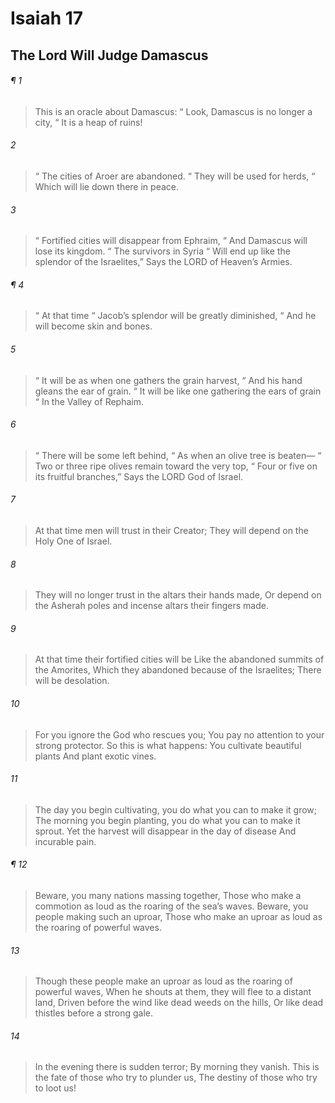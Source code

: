 # Isaiah 17
## The Lord Will Judge Damascus
###### ¶ 1
> This is an oracle about Damascus:
>  “ Look, Damascus is no longer a city,
>  “ It is a heap of ruins!
###### 2
>  “ The cities of Aroer are abandoned.
>  “ They will be used for herds,
>  “ Which will lie down there in peace.
###### 3
>  “ Fortified cities will disappear from Ephraim,
>  “ And Damascus will lose its kingdom.
>  “ The survivors in Syria
>  “ Will end up like the splendor of the Israelites,”
> Says the LORD of Heaven’s Armies.
###### ¶ 4
>  “ At that time
>  “ Jacob’s splendor will be greatly diminished,
>  “ And he will become skin and bones.
###### 5
>  “ It will be as when one gathers the grain harvest,
>  “ And his hand gleans the ear of grain.
>  “ It will be like one gathering the ears of grain
>  “ In the Valley of Rephaim.
###### 6
>  “ There will be some left behind,
>  “ As when an olive tree is beaten—
>  “ Two or three ripe olives remain toward the very top,
>  “ Four or five on its fruitful branches,”
> Says the LORD God of Israel.
###### 7
> At that time men will trust in their Creator;
> They will depend on the Holy One of Israel.
###### 8
> They will no longer trust in the altars their hands made,
> Or depend on the Asherah poles and incense altars their fingers made.
###### 9
> At that time their fortified cities will be
> Like the abandoned summits of the Amorites,
> Which they abandoned because of the Israelites;
> There will be desolation.
###### 10
> For you ignore the God who rescues you;
> You pay no attention to your strong protector.
> So this is what happens:
> You cultivate beautiful plants
> And plant exotic vines.
###### 11
> The day you begin cultivating, you do what you can to make it grow;
> The morning you begin planting, you do what you can to make it sprout.
> Yet the harvest will disappear in the day of disease
> And incurable pain.
###### ¶ 12
> Beware, you many nations massing together,
> Those who make a commotion as loud as the roaring of the sea’s waves.
> Beware, you people making such an uproar,
> Those who make an uproar as loud as the roaring of powerful waves.
###### 13
> Though these people make an uproar as loud as the roaring of powerful waves,
> When he shouts at them, they will flee to a distant land,
> Driven before the wind like dead weeds on the hills,
> Or like dead thistles before a strong gale.
###### 14
> In the evening there is sudden terror;
> By morning they vanish.
> This is the fate of those who try to plunder us,
> The destiny of those who try to loot us!
